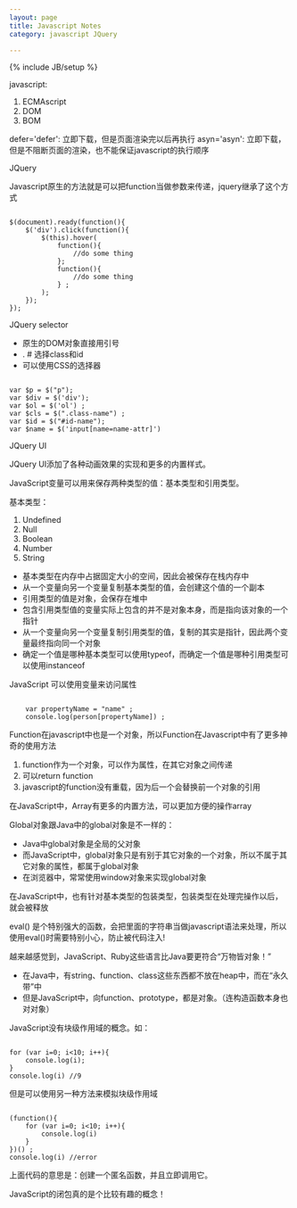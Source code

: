 ```yaml
---
layout: page
title: Javascript Notes
category: javascript JQuery

---
```

{% include JB/setup %}

javascript:

1. ECMAscript
2. DOM
3. BOM

defer='defer': 立即下载，但是页面渲染完以后再执行
asyn='asyn': 立即下载，但是不阻断页面的渲染，也不能保证javascript的执行顺序

JQuery

Javascript原生的方法就是可以把function当做参数来传递，jquery继承了这个方式

<pre><code>
$(document).ready(function(){
    $('div').click(function(){
        $(this).hover(
            function(){
                //do some thing
            };
            function(){
                //do some thing
            } ;
        );
    });
});
</code></pre>

JQuery selector

- 原生的DOM对象直接用引号
- . # 选择class和id
- 可以使用CSS的选择器

<pre><code>
var $p = $("p");
var $div = $('div');
var $ol = $('ol') ;
var $cls = $(".class-name") ;
var $id = $("#id-name");
var $name = $('input[name=name-attr]')
</code></pre>

JQuery UI

JQuery UI添加了各种动画效果的实现和更多的内置样式。

JavaScript变量可以用来保存两种类型的值：基本类型和引用类型。

基本类型：

1. Undefined
2. Null
3. Boolean
4. Number
5. String

- 基本类型在内存中占据固定大小的空间，因此会被保存在栈内存中
- 从一个变量向另一个变量复制基本类型的值，会创建这个值的一个副本
- 引用类型的值是对象，会保存在堆中
- 包含引用类型值的变量实际上包含的并不是对象本身，而是指向该对象的一个指针
- 从一个变量向另一个变量复制引用类型的值，复制的其实是指针，因此两个变量最终指向同一个对象
- 确定一个值是哪种基本类型可以使用typeof，而确定一个值是哪种引用类型可以使用instanceof

JavaScript 可以使用变量来访问属性

<pre><code>
    var propertyName = "name" ;
    console.log(person[propertyName]) ;
</code></pre>

Function在javascript中也是一个对象，所以Function在Javascript中有了更多神奇的使用方法

1. function作为一个对象，可以作为属性，在其它对象之间传递
2. 可以return function
3. javascript的function没有重载，因为后一个会替换前一个对象的引用

在JavaScript中，Array有更多的内置方法，可以更加方便的操作array

Global对象跟Java中的global对象是不一样的：

- Java中global对象是全局的父对象
- 而JavaScript中，global对象只是有别于其它对象的一个对象，所以不属于其它对象的属性，都属于global对象
- 在浏览器中，常常使用window对象来实现global对象

在JavaScript中，也有针对基本类型的包装类型，包装类型在处理完操作以后，就会被释放

eval() 是个特别强大的函数，会把里面的字符串当做javascript语法来处理，所以使用eval()时需要特别小心，防止被代码注入!

越来越感觉到，JavaScript、Ruby这些语言比Java要更符合“万物皆对象！”

- 在Java中，有string、function、class这些东西都不放在heap中，而在“永久带”中
- 但是JavaScript中，向function、prototype，都是对象。（连构造函数本身也对对象）

JavaScript没有块级作用域的概念。如：
<pre><code>
for (var i=0; i<10; i++){
    console.log(i);
}
console.log(i) //9
</code></pre>

但是可以使用另一种方法来模拟块级作用域

<pre><code>
(function(){
    for (var i=0; i<10; i++){
        console.log(i)
    }
})() ;
console.log(i) //error
</code></pre>

上面代码的意思是：创建一个匿名函数，并且立即调用它。

JavaScript的闭包真的是个比较有趣的概念！
